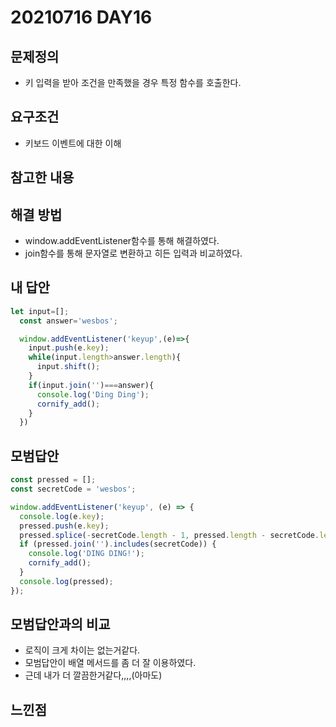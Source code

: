 # 20210716 DAY16

## 문제정의
* 키 입력을 받아 조건을 만족했을 경우 특정 함수를 호출한다.

## 요구조건
* 키보드 이벤트에 대한 이해

## 참고한 내용

## 해결 방법
* window.addEventListener함수를 통해 해결하였다.
* join함수를 통해 문자열로 변환하고 히든 입력과 비교하였다.

## 내 답안
```javascript
let input=[];
  const answer='wesbos';

  window.addEventListener('keyup',(e)=>{
    input.push(e.key);
    while(input.length>answer.length){
      input.shift();
    }
    if(input.join('')===answer){
      console.log('Ding Ding');
      cornify_add();
    }
  })
```

## 모범답안
```javascript
const pressed = [];
const secretCode = 'wesbos';

window.addEventListener('keyup', (e) => {
  console.log(e.key);
  pressed.push(e.key);
  pressed.splice(-secretCode.length - 1, pressed.length - secretCode.length);
  if (pressed.join('').includes(secretCode)) {
    console.log('DING DING!');
    cornify_add();
  }
  console.log(pressed);
});
```

## 모범답안과의 비교
* 로직이 크게 차이는 없는거같다.
* 모범답안이 배열 메서드를 좀 더 잘 이용하였다.
* 근데 내가 더 깔끔한거같다,,,,(아마도)

## 느낀점
